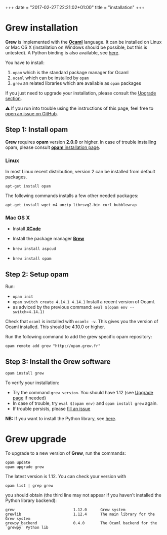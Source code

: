 +++
date = "2017-02-27T22:21:02+01:00"
title = "installation"
+++

# Grew installation

**Grew** is implemented with the **[Ocaml](http://ocaml.org)** language.
It can be installed on Linux or Mac OS&nbsp;X (installation on Windows should be possible, but this is untested).
A Python binding is also available, see [here](../python).

You have to install:

 1. `opam` which is the standard package manager for Ocaml
 1. `ocaml` which can be installed by `opam`
 1. `grew` an related libraries which are available as `opam` packages

If you just need to upgrade your installation, please consult the [Upgrade section](./#grew-upgrade).

:warning: If you run into trouble using the instructions of this page, feel free to [open an issue on GitHub](https://github.com/grew-nlp/grew/issues/new).


## Step 1: Install opam


**Grew** requires **opam** version **2.0.0** or higher.
In case of trouble installing opam, please consult [**opam** installation page](https://opam.ocaml.org/doc/Install.html).


### Linux
In most Linux recent distribution, version 2 can be installed from default packages.

```
apt-get install opam
```

The following commands installs a few other needed packages:

```
apt-get install wget m4 unzip librsvg2-bin curl bubblewrap
```

### Mac OS&nbsp;X
  * Install **[XCode](https://developer.apple.com/xcode/)**
  * Install the package manager **[Brew](https://brew.sh/)**

  * `brew install aspcud`
  * `brew install opam`

## Step 2: Setup opam

Run: 
  * `opam init` 
  * `opam switch create 4.14.1 4.14.1` Install a recent version of Ocaml.
  * as adviced by the previous command: `eval $(opam env --switch=4.14.1)`

Check that `ocaml` is installed with `ocamlc -v`. This gives you the version of Ocaml installed.
This should be 4.10.0 or higher.

Run the following command to add the grew specific opam repository:
```
opam remote add grew "http://opam.grew.fr"
```

## Step 3: Install the Grew software


```
opam install grew
```

To verify your installation:

  * Try the command `grew version`. You should have 1.12 (see [Upgrade page](../upgrade) if needed)
  * In case of trouble, try `eval $(opam env)` and `opam install grew` again.
  * If trouble persists, please [fill an issue](https://github.com/grew-nlp/grew/issues/new)

**NB:** If you want to install the Python library, see [here](../python).

# Grew upgrade

To upgrade to a new version of **Grew**, run the commands:

```
opam update
opam upgrade grew
```

The latest version is 1.12. You can check your version with

```
opam list | grep grew
```

you should obtain (the third line may not appear if you haven't installed the Python library backend):

```
grew                          1.12.0      Grew system
grewlib                       1.12.4      The main library for the Grew system
grewpy_backend                0.4.0       The Ocaml backend for the `grewpy` Python lib
```
